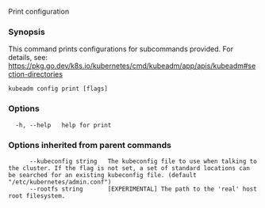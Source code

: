 
Print configuration

### Synopsis


This command prints configurations for subcommands provided.
For details, see: https://pkg.go.dev/k8s.io/kubernetes/cmd/kubeadm/app/apis/kubeadm#section-directories

```
kubeadm config print [flags]
```

### Options

```
  -h, --help   help for print
```

### Options inherited from parent commands

```
      --kubeconfig string   The kubeconfig file to use when talking to the cluster. If the flag is not set, a set of standard locations can be searched for an existing kubeconfig file. (default "/etc/kubernetes/admin.conf")
      --rootfs string       [EXPERIMENTAL] The path to the 'real' host root filesystem.
```
